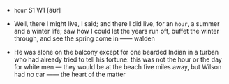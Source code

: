 - `hour` S1 W1 [aʊr]



-  Well, there I might live, I said; and there I did live, for an `hour`, a summer and a winter life; saw how I could let the years run off, buffet the winter through, and see the spring come in —— walden

-  He was alone on the balcony except for one bearded Indian in a turban who had already tried to tell his fortune: this was not the hour or the day for white men — they would be at the beach five miles away, but Wilson had no car —— the heart of the matter